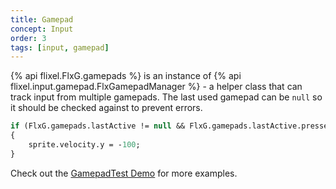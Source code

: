 ```yaml
---
title: Gamepad
concept: Input
order: 3
tags: [input, gamepad]
---
```

{% api flixel.FlxG.gamepads %} is an instance of {% api flixel.input.gamepad.FlxGamepadManager %} - a helper class that can track input from multiple gamepads. The last used gamepad can be `null` so it should be checked against to prevent errors.


```haxe
if (FlxG.gamepads.lastActive != null && FlxG.gamepads.lastActive.pressed.A)
{
	sprite.velocity.y = -100;
}
```

Check out the [GamepadTest Demo](https://haxeflixel.com/demos/GamepadTest/) for more examples.